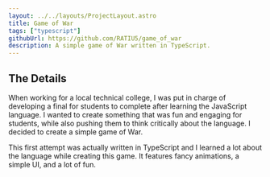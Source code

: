 ```yaml
---
layout: ../../layouts/ProjectLayout.astro
title: Game of War
tags: ["typescript"]
githubUrl: https://github.com/RATIU5/game_of_war
description: A simple game of War written in TypeScript.
---
```


## The Details

When working for a local technical college, I was put in charge of developing a final for students to complete after learning the JavaScript language. I wanted to create something that was fun and engaging for students, while also pushing them to think critically about the language. I decided to create a simple game of War.

This first attempt was actually written in TypeScript and I learned a lot about the language while creating this game. It features fancy animations, a simple UI, and a lot of fun.
